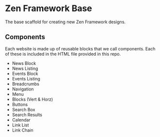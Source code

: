 # Zen Framework Base

The base scaffold for creating new Zen Framework designs.

## Components
Each website is made up of reusable blocks that we call components. Each of these is included in the HTML file provided in this repo.
- News Block
- News Listing
- Events Block
- Events Listing
- Breadcrumbs
- Navigation
- Menu
- Blocks (Vert & Horz)
- Buttons
- Search Box
- Search Results
- Calendar
- Link List
- Link Chain
